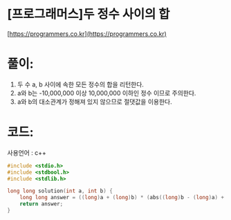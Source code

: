 # [프로그래머스]두 정수 사이의 합

[https://programmers.co.kr](https://programmers.co.kr)

# **풀이:**
1. 두 수 a, b 사이에 속한 모든 정수의 합을 리턴한다.
2. a와 b는 -10,000,000 이상 10,000,000 이하인 정수 이므로 주의한다.
3. a와 b의 대소관계가 정해져 있지 않으므로 절댓값을 이용한다.

# **코드:**
사용언어 : c++
```c++
#include <stdio.h>
#include <stdbool.h>
#include <stdlib.h>

long long solution(int a, int b) {
    long long answer = ((long)a + (long)b) * (abs((long)b - (long)a) + 1) / 2;
    return answer;
}
```

